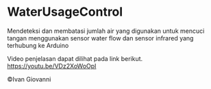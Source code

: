 # WaterUsageControl
Mendeteksi dan membatasi jumlah air yang digunakan untuk mencuci tangan menggunakan sensor water flow dan sensor infrared yang terhubung ke Arduino

Video penjelasan dapat dilihat pada link berikut.
https://youtu.be/VDz2XoWoOpI

©Ivan Giovanni

